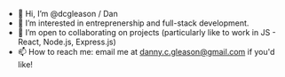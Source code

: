 - 👋 Hi, I’m @dcgleason / Dan
- 👀 I’m interested in entreprenership and full-stack development. 
- 💞️ I’m open to collaborating on projects (particularly like to work in JS - React, Node.js, Express.js)
- 📫 How to reach me: email me at danny.c.gleason@gmail.com if you'd like!

<!---
dcgleason/dcgleason is a ✨ special ✨ repository because its `README.md` (this file) appears on your GitHub profile.
You can click the Preview link to take a look at your changes.
--->
